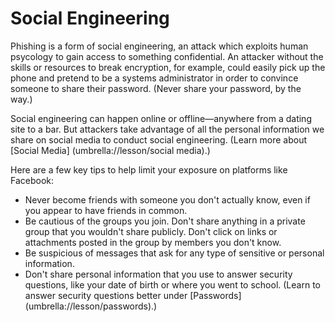 [Title]: # (Social Engineering)
[Order]: # (6)

**Social Engineering**
====================

Phishing is a form of social engineering, an attack which exploits human psycology to gain access to something confidential. An attacker without the skills or resources to break encryption, for example, could easily pick up the phone and pretend to be a systems administrator in order to convince someone to share their password. (Never share your password, by the way.)   

Social engineering can happen online or offline—anywhere from a dating site to a bar. But attackers take advantage of all the personal information we share on social media to conduct social engineering. (Learn more about [Social Media] (umbrella://lesson/social media).) 

Here are a few key tips to help limit your exposure on platforms like Facebook:

*   Never become friends with someone you don't actually know, even if you appear to have friends in common.
*   Be cautious of the groups you join. Don't share anything in a private group that you wouldn't share publicly. Don't click on links or attachments posted in the group by members you don't know.
*   Be suspicious of messages that ask for any type of sensitive or personal information.
*   Don't share personal information that you use to answer security questions, like your date of birth or where you went to school. (Learn to answer security questions better under [Passwords] (umbrella://lesson/passwords).)